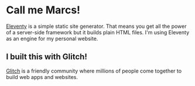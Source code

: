 # Call me Marcs!

[Eleventy](https://www.11ty.dev/) is a simple static site generator. That means you get all the power of a server-side framework but it builds plain HTML files. I'm using Eleventy as an engine for my personal website.

## I built this with Glitch!

[Glitch](https://glitch.com) is a friendly community where millions of people come together to build web apps and websites.

